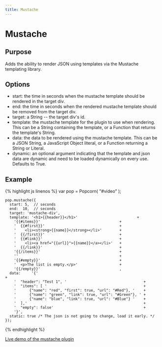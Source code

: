 ```yaml
---
title: Mustache
---
```

# Mustache #

## Purpose ##

Adds the ability to render JSON using templates via the Mustache templating library.

## Options ##

* start: the time in seconds when the mustache template should be rendered in the target div.
* end: the time in seconds when the rendered mustache template should be removed from the target div.
* target: a String -- the target div's id.
* template: the mustache template for the plugin to use when rendering.  This can be a String containing the template, or a Function that returns the template's String.
* data: the data to be rendered using the mustache template.  This can be a JSON String, a JavaScript Object literal, or a Function returning a String or Literal.
* dynamic: an optional argument indicating that the template and json data are dynamic and need to be loaded dynamically on every use.  Defaults to True.

## Example ##

{% highlight js linenos %}
    var pop = Popcorn( "#video" );

    pop.mustache({
      start: 5,  // seconds
      end:  10,  // seconds
      target: 'mustache-div',
      template: '<h1>{{header}}</h1>'                           +
        '{{#items}}'                                    +
        '  {{#first}}'                                  +
        '    <li><strong>{{name}}</strong></li>'        +
        '  {{/first}}'                                  +
        '  {{#link}}'                                   +
        '    <li><a href="{{url}}">{{name}}</a></li>'   +
        '  {{/link}}'                                   +
        '{{/items}}'                                    +
        ''                                              +
        '{{#empty}}'                                    +
        '  <p>The list is empty.</p>'                   +
        '{{/empty}}'                                    ,
      data:     '{'                                                        +
        '  "header": "Test 1", '                                   +
        '  "items": [ '                                            +
        '      {"name": "red", "first": true, "url": "#Red"}, '    +
        '      {"name": "green", "link": true, "url": "#Green"}, ' +
        '      {"name": "blue", "link": true, "url": "#Blue"} '    +
        '  ],'                                                     +
        '  "empty": false'                                         +
        '}',
      static: true /* The json is not going to change, load it early. */
    });
{% endhighlight %}

[Live demo of the mustache plugin](http://jsfiddle.net/popcornjs/DmupJ/)
